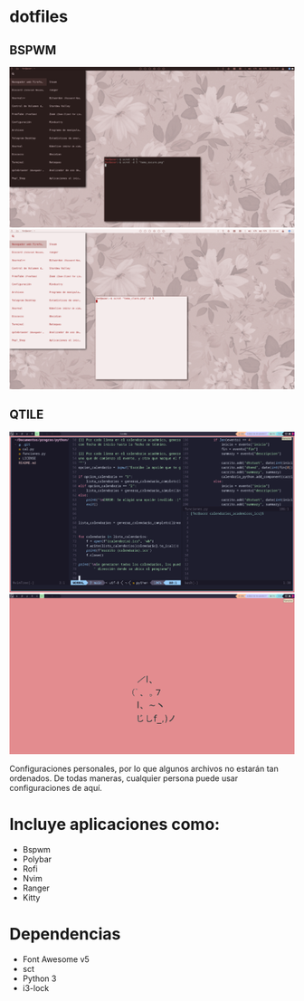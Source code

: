 # dotfiles 

## BSPWM
![a](tema_oscuro.png)
![b](tema_claro.png)

## QTILE

![c](2022-04-16_15-15.png)
![d](2022-04-16_15-17.png)

Configuraciones personales, por lo que algunos archivos no estarán tan ordenados. De todas maneras, cualquier persona puede usar configuraciones de aquí. 

# Incluye aplicaciones como:

- Bspwm
- Polybar
- Rofi
- Nvim
- Ranger
- Kitty

# Dependencias

- Font Awesome v5
- sct
- Python 3
- i3-lock
